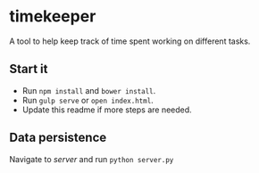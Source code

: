 # timekeeper
A tool to help keep track of time spent working on different tasks.

## Start it
- Run `npm install` and `bower install`.
- Run `gulp serve` or `open index.html`.
- Update this readme if more steps are needed.

## Data persistence
Navigate to _server_ and run `python server.py`
